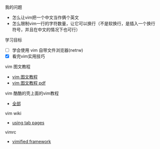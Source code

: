 我的问题
- 怎么让vim把一个中文当作俩个英文
- 怎么限制vim一行的字符数量，让它可以换行（不是软换行，是插入一个换行符号，并且在中文的情况下也可行）

学习目标
- [ ] 学会使用 vim 自带文件浏览器(netrw)
- [x] 看完vim实用技巧

vim 图文教程
- [vim 图文教程][1]
- [vim 图文教程 pdf][2]

vim 酷酷的壳上面的vim教程
- [全部][3]

vim wiki
- [using tab pages][4]

vimrc
- [vimified framework][5]

[1]: http://www.viemu.com/a_vi_vim_graphical_cheat_sheet_tutorial.html
[2]: http://www.viemu.com/a-why-vi-vim.html
[3]: http://coolshell.cn/tag/vim
[4]: http://vim.wikia.com/wiki/Using_tab_pages
[5]: https://github.com/zaiste/vimified/
